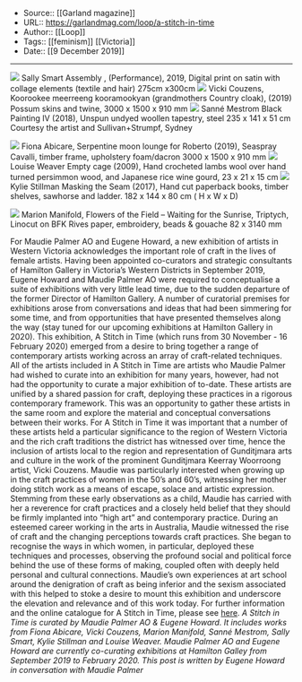 ﻿
  * Source:: [[Garland magazine]]
  * URL:: https://garlandmag.com/loop/a-stitch-in-time
  * Author:: [[Loop]]
  * Tags:: [[feminism]] [[Victoria]]
  * Date:: [[9 December 2019]]


* * *
[![](https://garlandmag.com/wp-content/uploads/2019/12/SALLY-SMART_ASSEMBLY-_2019_I6A4949-copy-1024x956.jpg)](https://garlandmag.com/wp-content/uploads/2019/12/SALLY-SMART_ASSEMBLY-_2019_I6A4949-copy.jpg)
     Sally Smart Assembly , (Performance), 2019, Digital print on satin with collage elements (textile and hair) 275cm x300cm
[![](https://garlandmag.com/wp-content/uploads/2019/12/FCAC-opening-FEB-2019_YUNGGAMA_-photography-Jody-Haines-32-1024x676.jpg)](https://garlandmag.com/wp-content/uploads/2019/12/FCAC-opening-FEB-2019_YUNGGAMA_-photography-Jody-Haines-32.jpg)
     Vicki Couzens, Koorookee meerreeng kooramookyan (grandmothers Country cloak), (2019) Possum skins and twine, 3000 x 1500 x 910 mm
[![](https://garlandmag.com/wp-content/uploads/2019/12/2018.05-Mestrom-Black-painting-IV-2018-235-x-141-x-51-cm-612x1024.jpg)](https://garlandmag.com/wp-content/uploads/2019/12/2018.05-Mestrom-Black-painting-IV-2018-235-x-141-x-51-cm.jpg)
     Sanné Mestrom Black Painting IV (2018), Unspun undyed woollen tapestry, steel 235 x 141 x 51 cm Courtesy the artist and Sullivan+Strumpf, Sydney
  

[![](https://garlandmag.com/wp-content/uploads/2019/12/2.-Abicare-Rose-Moon-Serpenting-moon-lounge-for-Roberto-2019-1024x667.jpg)](https://garlandmag.com/wp-content/uploads/2019/12/2.-Abicare-Rose-Moon-Serpenting-moon-lounge-for-Roberto-2019.jpg)
     Fiona Abicare, Serpentine moon lounge for Roberto (2019), Seaspray Cavalli, timber frame, upholstery foam/dacron 3000 x 1500 x 910 mm
[![](https://garlandmag.com/wp-content/uploads/2019/12/WeaverEmpty-cage-2009_09_107-683x1024.jpg)](https://garlandmag.com/wp-content/uploads/2019/12/WeaverEmpty-cage-2009_09_107.jpg)
     Louise Weaver Empty cage (2009), Hand crocheted lambs wool over hand turned persimmon wood, and Japanese rice wine gourd, 23 x 21 x 15 cm
[![](https://garlandmag.com/wp-content/uploads/2019/12/1.-Stillman-Masking-the-Seam-2017jpg-1024x673.jpg)](https://garlandmag.com/wp-content/uploads/2019/12/1.-Stillman-Masking-the-Seam-2017jpg.jpg)
     Kylie Stillman Masking the Seam (2017), Hand cut paperback books, timber shelves, sawhorse and ladder. 182 x 144 x 80 cm ( H x W x D)
  

[![](https://garlandmag.com/wp-content/uploads/2019/12/Marion-Manifold_Flowers-of-the-Field-Waiting-for-the-Sunrise_805-x-3140mm_triptych-1024x274.jpg)](https://garlandmag.com/wp-content/uploads/2019/12/Marion-Manifold_Flowers-of-the-Field-Waiting-for-the-Sunrise_805-x-3140mm_triptych.jpg)
     Marion Manifold, Flowers of the Field – Waiting for the Sunrise, Triptych, Linocut on BFK Rives paper, embroidery, beads & gouache 82 x 3140 mm
  

For Maudie Palmer AO and Eugene Howard, a new exhibition of artists in Western Victoria acknowledges the important role of craft in the lives of female artists.
Having been appointed co-curators and strategic consultants of Hamilton Gallery in Victoria’s Western Districts in September 2019, Eugene Howard and Maudie Palmer AO were required to conceptualise a suite of exhibitions with very little lead time, due to the sudden departure of the former Director of Hamilton Gallery. A number of curatorial premises for exhibitions arose from conversations and ideas that had been simmering for some time, and from opportunities that have presented themselves along the way (stay tuned for our upcoming exhibitions at Hamilton Gallery in 2020).
This exhibition, A Stitch in Time (which runs from 30 November - 16 February 2020) emerged from a desire to bring together a range of contemporary artists working across an array of craft-related techniques. All of the artists included in A Stitch in Time are artists who Maudie Palmer had wished to curate into an exhibition for many years, however, had not had the opportunity to curate a major exhibition of to-date. These artists are unified by a shared passion for craft, deploying these practices in a rigorous contemporary framework. This was an opportunity to gather these artists in the same room and explore the material and conceptual conversations between their works.
For A Stitch in Time it was important that a number of these artists held a particular significance to the region of Western Victoria and the rich craft traditions the district has witnessed over time, hence the inclusion of artists local to the region and representation of Gunditjmara arts and culture in the work of the prominent Gunditjmara Keerray Woorroong artist, Vicki Couzens.
Maudie was particularly interested when growing up in the craft practices of women in the 50’s and 60’s, witnessing her mother doing stitch work as a means of escape, solace and artistic expression. Stemming from these early observations as a child, Maudie has carried with her a reverence for craft practices and a closely held belief that they should be firmly implanted into “high art” and contemporary practice.
During an esteemed career working in the arts in Australia, Maudie witnessed the rise of craft and the changing perceptions towards craft practices. She began to recognise the ways in which women, in particular, deployed these techniques and processes, observing the profound social and political force behind the use of these forms of making, coupled often with deeply held personal and cultural connections.
Maudie’s own experiences at art school around the denigration of craft as being inferior and the sexism associated with this helped to stoke a desire to mount this exhibition and underscore the elevation and relevance and of this work today.
For further information and the online catalogue for A Stitch in Time, please see [here](http://www.hamiltongallery.org/whats-on/2019/A%20Stitch%20in%20Time%20Catalogue.pdf).
 _A Stitch in Time is curated by Maudie Palmer AO & Eugene Howard. It includes works from Fiona Abicare, Vicki Couzens, Marion Manifold, Sanné Mestrom, Sally Smart, Kylie Stillman and Louise Weaver. Maudie Palmer AO and Eugene Howard are currently co-curating exhibitions at Hamilton Galley from September 2019 to February 2020._
 _This post is written by Eugene Howard in conversation with Maudie Palmer_
 
